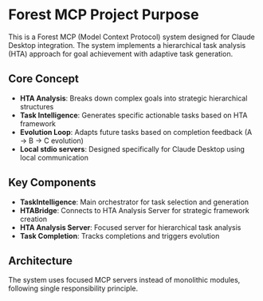 # Forest MCP Project Purpose

This is a Forest MCP (Model Context Protocol) system designed for Claude Desktop integration. The system implements a hierarchical task analysis (HTA) approach for goal achievement with adaptive task generation.

## Core Concept
- **HTA Analysis**: Breaks down complex goals into strategic hierarchical structures
- **Task Intelligence**: Generates specific actionable tasks based on HTA framework
- **Evolution Loop**: Adapts future tasks based on completion feedback (A → B → C evolution)
- **Local stdio servers**: Designed specifically for Claude Desktop using local communication

## Key Components
- **TaskIntelligence**: Main orchestrator for task selection and generation
- **HTABridge**: Connects to HTA Analysis Server for strategic framework creation
- **HTA Analysis Server**: Focused server for hierarchical task analysis
- **Task Completion**: Tracks completions and triggers evolution

## Architecture
The system uses focused MCP servers instead of monolithic modules, following single responsibility principle.